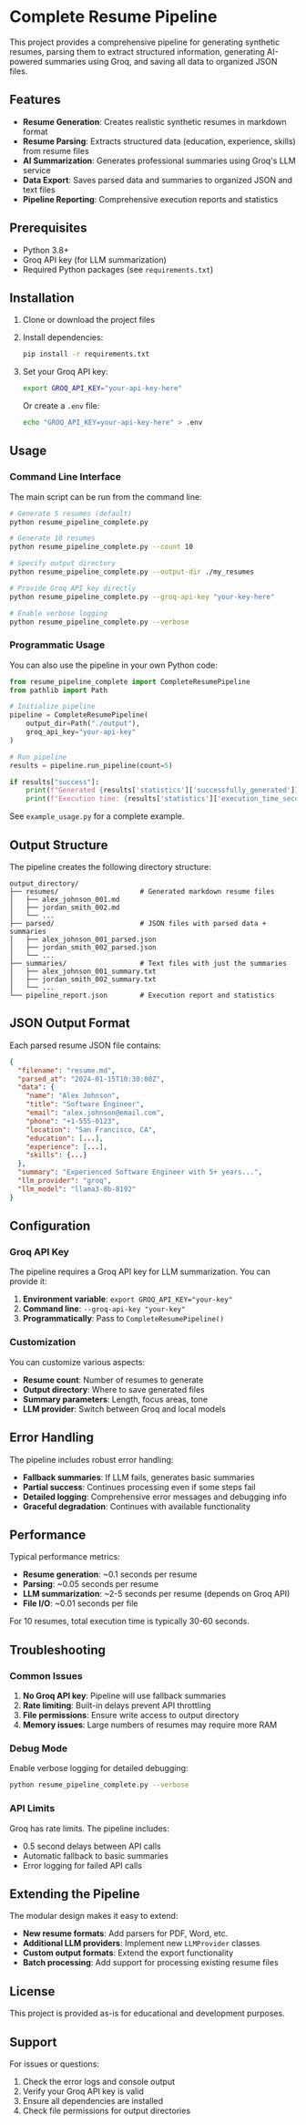 # Complete Resume Pipeline

This project provides a comprehensive pipeline for generating synthetic resumes, parsing them to extract structured information, generating AI-powered summaries using Groq, and saving all data to organized JSON files.

## Features

- **Resume Generation**: Creates realistic synthetic resumes in markdown format
- **Resume Parsing**: Extracts structured data (education, experience, skills) from resume files
- **AI Summarization**: Generates professional summaries using Groq's LLM service
- **Data Export**: Saves parsed data and summaries to organized JSON and text files
- **Pipeline Reporting**: Comprehensive execution reports and statistics

## Prerequisites

- Python 3.8+
- Groq API key (for LLM summarization)
- Required Python packages (see `requirements.txt`)

## Installation

1. Clone or download the project files
2. Install dependencies:
   ```bash
   pip install -r requirements.txt
   ```

3. Set your Groq API key:
   ```bash
   export GROQ_API_KEY="your-api-key-here"
   ```
   
   Or create a `.env` file:
   ```bash
   echo "GROQ_API_KEY=your-api-key-here" > .env
   ```

## Usage

### Command Line Interface

The main script can be run from the command line:

```bash
# Generate 5 resumes (default)
python resume_pipeline_complete.py

# Generate 10 resumes
python resume_pipeline_complete.py --count 10

# Specify output directory
python resume_pipeline_complete.py --output-dir ./my_resumes

# Provide Groq API key directly
python resume_pipeline_complete.py --groq-api-key "your-key-here"

# Enable verbose logging
python resume_pipeline_complete.py --verbose
```

### Programmatic Usage

You can also use the pipeline in your own Python code:

```python
from resume_pipeline_complete import CompleteResumePipeline
from pathlib import Path

# Initialize pipeline
pipeline = CompleteResumePipeline(
    output_dir=Path("./output"),
    groq_api_key="your-api-key"
)

# Run pipeline
results = pipeline.run_pipeline(count=5)

if results["success"]:
    print(f"Generated {results['statistics']['successfully_generated']} resumes")
    print(f"Execution time: {results['statistics']['execution_time_seconds']} seconds")
```

See `example_usage.py` for a complete example.

## Output Structure

The pipeline creates the following directory structure:

```
output_directory/
├── resumes/                    # Generated markdown resume files
│   ├── alex_johnson_001.md
│   ├── jordan_smith_002.md
│   └── ...
├── parsed/                     # JSON files with parsed data + summaries
│   ├── alex_johnson_001_parsed.json
│   ├── jordan_smith_002_parsed.json
│   └── ...
├── summaries/                  # Text files with just the summaries
│   ├── alex_johnson_001_summary.txt
│   ├── jordan_smith_002_summary.txt
│   └── ...
└── pipeline_report.json        # Execution report and statistics
```

## JSON Output Format

Each parsed resume JSON file contains:

```json
{
  "filename": "resume.md",
  "parsed_at": "2024-01-15T10:30:00Z",
  "data": {
    "name": "Alex Johnson",
    "title": "Software Engineer",
    "email": "alex.johnson@email.com",
    "phone": "+1-555-0123",
    "location": "San Francisco, CA",
    "education": [...],
    "experience": [...],
    "skills": {...}
  },
  "summary": "Experienced Software Engineer with 5+ years...",
  "llm_provider": "groq",
  "llm_model": "llama3-8b-8192"
}
```

## Configuration

### Groq API Key

The pipeline requires a Groq API key for LLM summarization. You can provide it:

1. **Environment variable**: `export GROQ_API_KEY="your-key"`
2. **Command line**: `--groq-api-key "your-key"`
3. **Programmatically**: Pass to `CompleteResumePipeline()`

### Customization

You can customize various aspects:

- **Resume count**: Number of resumes to generate
- **Output directory**: Where to save generated files
- **Summary parameters**: Length, focus areas, tone
- **LLM provider**: Switch between Groq and local models

## Error Handling

The pipeline includes robust error handling:

- **Fallback summaries**: If LLM fails, generates basic summaries
- **Partial success**: Continues processing even if some steps fail
- **Detailed logging**: Comprehensive error messages and debugging info
- **Graceful degradation**: Continues with available functionality

## Performance

Typical performance metrics:

- **Resume generation**: ~0.1 seconds per resume
- **Parsing**: ~0.05 seconds per resume
- **LLM summarization**: ~2-5 seconds per resume (depends on Groq API)
- **File I/O**: ~0.01 seconds per file

For 10 resumes, total execution time is typically 30-60 seconds.

## Troubleshooting

### Common Issues

1. **No Groq API key**: Pipeline will use fallback summaries
2. **Rate limiting**: Built-in delays prevent API throttling
3. **File permissions**: Ensure write access to output directory
4. **Memory issues**: Large numbers of resumes may require more RAM

### Debug Mode

Enable verbose logging for detailed debugging:

```bash
python resume_pipeline_complete.py --verbose
```

### API Limits

Groq has rate limits. The pipeline includes:
- 0.5 second delays between API calls
- Automatic fallback to basic summaries
- Error logging for failed API calls

## Extending the Pipeline

The modular design makes it easy to extend:

- **New resume formats**: Add parsers for PDF, Word, etc.
- **Additional LLM providers**: Implement new `LLMProvider` classes
- **Custom output formats**: Extend the export functionality
- **Batch processing**: Add support for processing existing resume files

## License

This project is provided as-is for educational and development purposes.

## Support

For issues or questions:
1. Check the error logs and console output
2. Verify your Groq API key is valid
3. Ensure all dependencies are installed
4. Check file permissions for output directories
